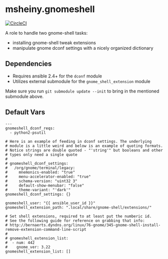 # msheiny.gnomeshell

[![CircleCI](https://circleci.com/gh/msheiny/ansible-role-gnomeshell.svg?style=svg)](https://circleci.com/gh/msheiny/ansible-role-gnomeshell)

A role to handle two gnome-shell tasks:
* installing gnome-shell tweak extensions
* manipulate gnome dconf settings with a nicely organized dictionary

## Dependencies

* Requires ansible 2.4+ for the `dconf` module
* Utilizes external submodule for the `gnome_shell_extension` module

Make sure you run `git submodule update --init` to bring in the mentioned
submodule above.


## Default Vars

```
---
gnomeshell_dconf_reqs:
  - python2-psutil

# Here is an example of feeding in dconf settings. The underlying
# module is a little weird and below is an example of quoting formats.
# Notice strings are double quoted - "'string'" but booleans and other
# types only need a single quote
#
# gnomeshell_dconf_settings:
#   /org/gnome/terminal/legacy:
#     mnemonics-enabled: "true"
#     menu-accelerator-enabled: "true"
#     schema-version: "uint32 3"
#     default-show-menubar: "false"
#     theme-variant: "'dark'"
gnomeshell_dconf_settings: {}

gnomeshell_user: "{{ ansible_user_id }}"
gnomeshell_extension_path: ".local/share/gnome-shell/extensions/"

# Set shell extensions, required to at least put the numberic id.
# See the following guide for reference on grabbing that info:
# http://bernaerts.dyndns.org/linux/76-gnome/345-gnome-shell-install-remove-extension-command-line-script
#
# gnomeshell_extension_list:
#  - num: 442
#    gnome_ver: 3.22
gnomeshell_extension_list: []
```
